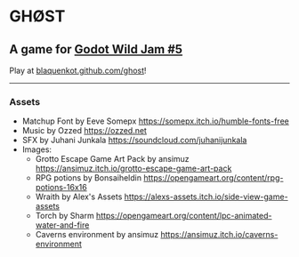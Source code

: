 # GHØST

## A game for [Godot Wild Jam #5](https://itch.io/jam/godot-wild-jam-5)

Play at [blaquenkot.github.com/ghost](https://blaquenkot.github.io/ghost/)!

---

### Assets

- Matchup Font by Eeve Somepx https://somepx.itch.io/humble-fonts-free
- Music by Ozzed https://ozzed.net
- SFX by Juhani Junkala https://soundcloud.com/juhanijunkala
- Images:
  - Grotto Escape Game Art Pack by ansimuz https://ansimuz.itch.io/grotto-escape-game-art-pack
  - RPG potions by Bonsaiheldin https://opengameart.org/content/rpg-potions-16x16
  - Wraith by Alex's Assets https://alexs-assets.itch.io/side-view-game-assets
  - Torch by Sharm https://opengameart.org/content/lpc-animated-water-and-fire
  - Caverns environment by ansimuz https://ansimuz.itch.io/caverns-environment
